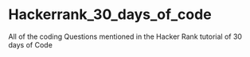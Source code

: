# Hackerrank_30_days_of_code
All of the coding Questions mentioned in the Hacker Rank tutorial of 30 days of Code
